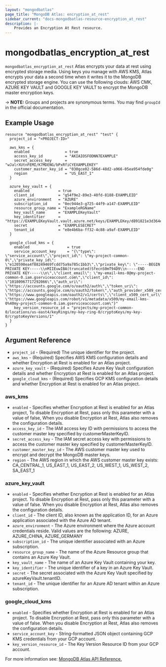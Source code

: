 ```yaml
---
layout: "mongodbatlas"
page_title: "MongoDB Atlas: encryption_at_rest"
sidebar_current: "docs-mongodbatlas-resource-encryption_at_rest"
description: |-
    Provides an Encryption At Rest resource.
---
```


# mongodbatlas_encryption_at_rest

`mongodbatlas_encryption_at_rest` Atlas encrypts your data at rest using encrypted storage media. 
Using keys you manage with AWS KMS, Atlas encrypts your data a second time when it writes it to the MongoDB encrypted storage engine. 
You can use the following clouds: AWS CMK, AZURE KEY VAULT and GOOGLE KEY VAULT to encrypt the MongoDB master encryption keys.

-> **NOTE:** Groups and projects are synonymous terms. You may find `groupId` in the official documentation.

## Example Usage

```hcl
resource "mongodbatlas_encryption_at_rest" "test" {
  project_id = "<PROJECT-ID>"

  aws_kms = {
    enabled                = true
    access_key_id          = "AKIAIOSFODNN7EXAMPLE"
    secret_access_key      = "wJalrXUtnFEMI/K7MDENG/bPxRfiCYEXAMPLEKEY"
    customer_master_key_id = "030gce02-586d-48d2-a966-05ea954fde0g"
    region                 = "US_EAST_1"
  }

  azure_key_vault = {
    enabled             = true
    client_id           = "g54f9e2-89e3-40fd-8188-EXAMPLEID"
    azure_environment   = "AZURE"
    subscription_id     = "0ec944e3-g725-44f9-a147-EXAMPLEID"
    resource_group_name = "ExampleRGName"
    key_vault_name      = "EXAMPLEKeyVault"
    key_identifier      = "https://EXAMPLEKeyVault.vault.azure.net/keys/EXAMPLEKey/d891821e3d364e9eb88fbd3d11807b86"
    secret              = "EXAMPLESECRET"
    tenant_id           = "e8e4b6ba-ff32-4c88-a9af-EXAMPLEID"
  }

  google_cloud_kms = {
    enabled                 = true
    service_account_key     = "{\"type\": \"service_account\",\"project_id\": \"my-project-common-0\",\"private_key_id\": \"e120598ea4f88249469fcdd75a9a785c1bb3\",\"private_key\": \"-----BEGIN PRIVATE KEY-----\\nMIIEuwIBA(truncated)SfecnS0mT94D9\\n-----END PRIVATE KEY-----\\n\",\"client_email\": \"my-email-kms-0@my-project-common-0.iam.gserviceaccount.com\",\"client_id\": \"10180967717292066\",\"auth_uri\": \"https://accounts.google.com/o/oauth2/auth\",\"token_uri\": \"https://accounts.google.com/o/oauth2/token\",\"auth_provider_x509_cert_url\": \"https://www.googleapis.com/oauth2/v1/certs\",\"client_x509_cert_url\": \"https://www.googleapis.com/robot/v1/metadata/x509/my-email-kms-0%40my-project-common-0.iam.gserviceaccount.com\"}"
    key_version_resource_id = "projects/my-project-common-0/locations/us-east4/keyRings/my-key-ring-0/cryptoKeys/my-key-0/cryptoKeyVersions/1"
  }
}
```

## Argument Reference

* `project_id` - (Required) The unique identifier for the project.
* `aws_kms` - (Required) Specifies AWS KMS configuration details and whether Encryption at Rest is enabled for an Atlas project.
* `azure_key_vault` - (Required) Specifies Azure Key Vault configuration details and whether Encryption at Rest is enabled for an Atlas project.
* `google_cloud_kms` - (Required) Specifies GCP KMS configuration details and whether Encryption at Rest is enabled for an Atlas project.

### aws_kms
* `enabled` - Specifies whether Encryption at Rest is enabled for an Atlas project, To disable Encryption at Rest, pass only this parameter with a value of false, When you disable Encryption at Rest, Atlas also removes the configuration details.
* `access_key_id` - The IAM access key ID with permissions to access the customer master key specified by customerMasterKeyID.
* `secret_access_key` - The IAM secret access key with permissions to access the customer master key specified by customerMasterKeyID.
* `customer_master_key_id` - The AWS customer master key used to encrypt and decrypt the MongoDB master keys.
* `region` - The AWS region in which the AWS customer master key exists: CA_CENTRAL_1, US_EAST_1, US_EAST_2, US_WEST_1, US_WEST_2, SA_EAST_1

### azure_key_vault
* `enabled` - Specifies whether Encryption at Rest is enabled for an Atlas project. To disable Encryption at Rest, pass only this parameter with a value of false. When you disable Encryption at Rest, Atlas also removes the configuration details.
* `client_id` - The client ID, also known as the application ID, for an Azure application associated with the Azure AD tenant.
* `azure_environment` - The Azure environment where the Azure account credentials reside. Valid values are the following: AZURE, AZURE_CHINA, AZURE_GERMANY
* `subscription_id` - The unique identifier associated with an Azure subscription.
* `resource_group_name` - The name of the Azure Resource group that contains an Azure Key Vault.
* `key_vault_name` - The name of an Azure Key Vault containing your key.
* `key_identifier` - The unique identifier of a key in an Azure Key Vault.
* `secret` - The secret associated with the Azure Key Vault specified by azureKeyVault.tenantID.
* `tenant_id` - The unique identifier for an Azure AD tenant within an Azure subscription.

### google_cloud_kms
* `enabled` - Specifies whether Encryption at Rest is enabled for an Atlas project. To disable Encryption at Rest, pass only this parameter with a value of false. When you disable Encryption at Rest, Atlas also removes the configuration details.
* `service_account_key` - String-formatted JSON object containing GCP KMS credentials from your GCP account.
* `key_version_resource_id` - The Key Version Resource ID from your GCP account.


For more information see: [MongoDB Atlas API Reference.](https://docs.atlas.mongodb.com/reference/api/encryption-at-rest/)